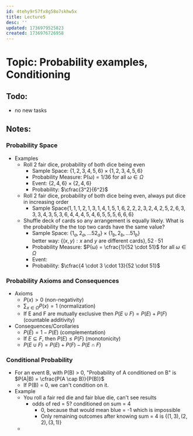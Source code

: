 ```yaml
---
id: 4tehy9r57fx8g58o7skhw5x
title: Lecture5
desc: ''
updated: 1736979525823
created: 1736976726958
---
```

# Topic: Probability examples, Conditioning

## Todo:
- no new tasks

## Notes:
### Probability Space
- Examples
  - Roll 2 fair dice, probability of both dice being even
    - Sample Space: $\{1,2,3,4,5,6\} \times \{1,2,3,4,5,6\}$ 
    - Probability Measure: P(ω) = 1/36 for all $ω \in Ω$
    - Event: $\{2,4,6\} \times \{2,4,6\}$
    - Probability: $\cfrac{3^2}{6^2}$
  - Roll 2 fair dice, probability of both dice being even, always put dice in increasing order
    - Sample Space$\{ 1,1 , 1,2 , 1,3 , 1,4 , 1,5 , 1,6 , 2,2 , 2,3 , 2,4 , 2,5 , 2,6 , 3,3 , 3,4 , 3,5 , 3,6 , 4,4 , 4,5 , 4,6 , 5,5 , 5,6 , 6,6 \}$
  - Shuffle deck of cards so any arrangement is equally likely. What is the probability the the top two cards have the same value?
    - Sample Space: $\{1_a,2_a, ... 52_a \} \times \{1_b,2_b, ... 51_b \}$  
    better way: $\{(x,y): x \text{ and } y \text{ are different cards} \}, 52 \cdot 51$
    - Probability Measure: $P(ω) = \cfrac{1}{52 \cdot 51}$ for all $ω \in Ω$
    - Event: 
    - Probability: $\cfrac{4 \cdot 3 \cdot 13}{52 \cdot 51}$

### Probability Axioms and Consequences
- Axioms
  - $P(x) > 0$ (non-negativity)
  - $\sum_{x \in Ω} P(x) = 1$ (normalization)
  - If E and F are mutually exclusive then $P(E \cup F) = P(E) + P(F)$ (countable additivity)
- Consequences/Corollaries
  - $P(\bar E) = 1 - P(E)$ (complementation)
  - If $E \subseteq F$, then $P(E) \leq P(F)$ (monotonicity) 
  - $P(E \cup F) = P(E) + P(F) - P(E \cap F)$
### Conditional Probability
- For an event B, with P(B) > 0, "Probability of A conditioned on B" is $P(A|B) = \cfrac{P(A \cap B)}{P(B)}$
  - If P(B) = 0, we can't condition on it.
- Example
  - You roll a fair red die and fair blue die, can't see results
    - odds of red = 5? conditioned on sum = 4
      - 0, because that would mean blue = -1 which is impossible
      - Only remaining outcomes after knowing sum = 4 is $\{(1,3), (2,2), (3,1)\}$
  - 